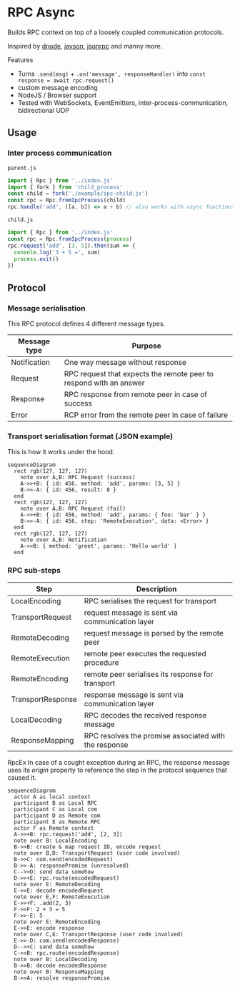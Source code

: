 # RPC Async

Builds RPC context on top of a loosely coupled communication protocols.

Inspired by [dnode](https://www.npmjs.com/package/dnode), [jayson](https://www.npmjs.com/package/jayson), [jsonrpc](https://www.jsonrpc.org/specification) and manny more.

Features

* Turns `.send(msg)` + `.on('message', responseHandler)` into `const response = await rpc.request()`
* custom message encoding
* NodeJS / Browser support
* Tested with WebSockets, EventEmitters, inter-process-communication, bidirectional UDP

## Usage

### Inter process communication
`parent.js`
```js
import { Rpc } from '../index.js'
import { fork } from 'child_process'
const child = fork('./example/ipc-child.js')
const rpc = Rpc.fromIpcProcess(child)
rpc.handle('add', ([a, b]) => a + b) // also works with async functions
```

`child.js`
```js
import { Rpc } from '../index.js'
const rpc = Rpc.fromIpcProcess(process)
rpc.request('add', [3, 5]).then(sum => {
  console.log('3 + 5 =', sum)
  process.exit()
})
```


## Protocol

### Message serialisation

This RPC protocol defines 4 different message types.

| Message type | Purpose
|---|---
| Notification | One way message without response
| Request | RPC request that expects the remote peer to respond with an answer
| Response | RPC response from remote peer in case of success
| Error | RCP error from the remote peer in case of failure


### Transport serialisation format (JSON example)
This is how it works under the hood.

```mermaid
sequenceDiagram
  rect rgb(127, 127, 127)
    note over A,B: RPC Request (success)
    A->>+B: { id: 456, method: 'add', params: [3, 5] }
    B->>-A: { id: 456, result: 8 }
  end
  rect rgb(127, 127, 127)
    note over A,B: RPC Request (fail)
    A->>+B: { id: 456, method: 'add', params: { foo: 'bar' } }
    B->>-A: { id: 456, step: 'RemoteExecution', data: <Error> }
  end
  rect rgb(127, 127, 127)
    note over A,B: Notification
    A->>B: { method: 'greet', params: 'Hello world' }
  end
```

### RPC sub-steps


| Step | Description
|---|---
| LocalEncoding | RPC serialises the request for transport
| TransportRequest | request message is sent via communication layer
| RemoteDecoding | request message is parsed by the remote peer
| RemoteExecution | remote peer executes the requested procedure
| RemoteEncoding | remote peer serialises its response for transport
| TransportResponse | response message is sent via communication layer
| LocalDecoding | RPC decodes the received response message
| ResponseMapping | RPC resolves the promise associated with the response

RpcEx
In case of a cought exception during an RPC, the response message uses its *origin* property to reference the step in the protocol sequence that caused it.

```mermaid
sequenceDiagram
  actor A as local context
  participant B as Local RPC
  participant C as Local com
  participant D as Remote com
  participant E as Remote RPC
  actor F as Remote context
  A->>+B: rpc.request('add', [2, 3])
  note over B: LocalEncoding
  B->>B: create & map request ID, encode request
  note over B,D: TransportRequest (user code involved)
  B->>C: com.send(encodedRequest)
  B->>-A: responsePromise (unresolved)
  C-->>D: send data somehow
  D->>+E: rpc.route(encodedRequest)
  note over E: RemoteDecoding
  E->>E: decode encodedRequest
  note over E,F: RemoteExecution
  E->>+F: .add(2, 3)
  F->>F: 2 + 3 = 5
  F->>-E: 5
  note over E: RemoteEncoding
  E->>E: encode response
  note over C,E: TransportResponse (user code involved)
  E->>-D: com.send(encodedResponse)
  D-->>C: send data somehow
  C->>B: rpc.route(encodedResponse)
  note over B: LocalDecoding
  B->>B: decode encodedResponse
  note over B: ResponseMapping
  B->>A: resolve responsePromise

```